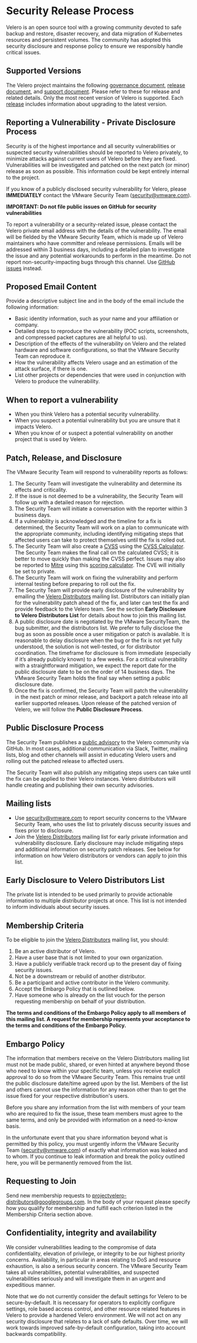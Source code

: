 # Security Release Process

Velero is an open source tool with a growing community devoted to safe backup and restore, disaster recovery, and data migration of Kubernetes resources and persistent volumes. The community has adopted this security disclosure and response policy to ensure we responsibly handle critical issues.


## Supported Versions

The Velero project maintains the following [governance document](https://github.com/vmware-tanzu/velero/blob/main/GOVERNANCE.md), [release document](https://github.com/vmware-tanzu/velero/blob/f42c63af1b9af445e38f78a7256b1c48ef79c10e/site/docs/main/release-instructions.md), and [support document](https://velero.io/docs/main/support-process/). Please refer to these for release and related details. Only the most recent version of Velero is supported. Each [release](https://github.com/vmware-tanzu/velero/releases) includes information about upgrading to the latest version.


## Reporting a Vulnerability - Private Disclosure Process

Security is of the highest importance and all security vulnerabilities or suspected security vulnerabilities should be reported to Velero privately, to minimize attacks against current users of Velero before they are fixed. Vulnerabilities will be investigated and patched on the next patch (or minor) release as soon as possible. This information could be kept entirely internal to the project.  

If you know of a publicly disclosed security vulnerability for Velero, please **IMMEDIATELY** contact the VMware Security Team (security@vmware.com).

 

**IMPORTANT: Do not file public issues on GitHub for security vulnerabilities**

To report a vulnerability or a security-related issue, please contact the Velero private email address with the details of the vulnerability. The email will be fielded by the VMware Security Team, which is made up of Velero maintainers who have committer and release permissions. Emails will be addressed within 3 business days, including a detailed plan to investigate the issue and any potential workarounds to perform in the meantime. Do not report non-security-impacting bugs through this channel. Use [GitHub issues](https://github.com/vmware-tanzu/velero/issues/new/choose) instead.


## Proposed Email Content

Provide a descriptive subject line and in the body of the email include the following information:



*   Basic identity information, such as your name and your affiliation or company.
*   Detailed steps to reproduce the vulnerability  (POC scripts, screenshots, and compressed packet captures are all helpful to us).
*   Description of the effects of the vulnerability on Velero and the related hardware and software configurations, so that the VMware Security Team can reproduce it.
*   How the vulnerability affects Velero usage and an estimation of the attack surface, if there is one.
*   List other projects or dependencies that were used in conjunction with Velero to produce the vulnerability.

 


## When to report a vulnerability



*   When you think Velero has a potential security vulnerability.
*   When you suspect a potential vulnerability but you are unsure that it impacts Velero.
*   When you know of or suspect a potential vulnerability on another project that is used by Velero.

  


## Patch, Release, and Disclosure

The VMware Security Team will respond to vulnerability reports as follows:

 



1. The Security Team will investigate the vulnerability and determine its effects and criticality.
2. If the issue is not deemed to be a vulnerability, the Security Team will follow up with a detailed reason for rejection.
3. The Security Team will initiate a conversation with the reporter within 3 business days.
4. If a vulnerability is acknowledged and the timeline for a fix is determined, the Security Team will work on a plan to communicate with the appropriate community, including identifying mitigating steps that affected users can take to protect themselves until the fix is rolled out.
5. The Security Team will also create a [CVSS](https://www.first.org/cvss/specification-document) using the [CVSS Calculator](https://www.first.org/cvss/calculator/3.0). The Security Team makes the final call on the calculated CVSS; it is better to move quickly than making the CVSS perfect. Issues may also be reported to [Mitre](https://cve.mitre.org/) using this [scoring calculator](https://nvd.nist.gov/vuln-metrics/cvss/v3-calculator). The CVE will initially be set to private.
6. The Security Team will work on fixing the vulnerability and perform internal testing before preparing to roll out the fix.
7. The Security Team will provide early disclosure of the vulnerability by emailing the [Velero Distributors](https://groups.google.com/u/1/g/projectvelero-distributors) mailing list. Distributors can initially plan for the vulnerability patch ahead of the fix, and later can test the fix and provide feedback to the Velero team. See the section **Early Disclosure to Velero Distributors List** for details about how to join this mailing list. 
8. A public disclosure date is negotiated by the VMware SecurityTeam, the bug submitter, and the distributors list. We prefer to fully disclose the bug as soon as possible once a user mitigation or patch is available. It is reasonable to delay disclosure when the bug or the fix is not yet fully understood, the solution is not well-tested, or for distributor coordination. The timeframe for disclosure is from immediate (especially if it’s already publicly known) to a few weeks. For a critical vulnerability with a straightforward mitigation, we expect the report date for the public disclosure date to be on the order of 14 business days. The VMware Security Team holds the final say when setting a public disclosure date.
9. Once the fix is confirmed, the Security Team will patch the vulnerability in the next patch or minor release, and backport a patch release into all earlier supported releases. Upon release of the patched version of Velero, we will follow the **Public Disclosure Process**.


## Public Disclosure Process

The Security Team publishes a [public advisory](https://github.com/vmware-tanzu/velero/security/advisories) to the Velero community via GitHub. In most cases, additional communication via Slack, Twitter, mailing lists, blog and other channels will assist in educating Velero users and rolling out the patched release to affected users. 

The Security Team will also publish any mitigating steps users can take until the fix can be applied to their Velero instances. Velero distributors will handle creating and publishing their own security advisories.

 


## Mailing lists



*   Use security@vmware.com to report security concerns to the VMware Security Team, who uses the list to privately discuss security issues and fixes prior to disclosure.
*   Join the [Velero Distributors](https://groups.google.com/u/1/g/projectvelero-distributors) mailing list for early private information and vulnerability disclosure. Early disclosure may include mitigating steps and additional information on security patch releases. See below for information on how Velero distributors or vendors can apply to join this list.


## Early Disclosure to Velero Distributors List

The private list is intended to be used primarily to provide actionable information to multiple distributor projects at once. This list is not intended to inform individuals about security issues. 


## Membership Criteria

To be eligible to join the [Velero Distributors](https://groups.google.com/u/1/g/projectvelero-distributors) mailing list, you should:



1. Be an active distributor of Velero.
2. Have a user base that is not limited to your own organization.
3. Have a publicly verifiable track record up to the present day of fixing security issues.
4. Not be a downstream or rebuild of another distributor.
5. Be a participant and active contributor in the Velero community.
6. Accept the Embargo Policy that is outlined below. 
7. Have someone who is already on the list vouch for the person requesting membership on behalf of your distribution.

**The terms and conditions of the Embargo Policy apply to all members of this mailing list. A request for membership represents your acceptance to the terms and conditions of the Embargo Policy.**


## Embargo Policy

The information that members receive on the Velero Distributors mailing list must not be made public, shared, or even hinted at anywhere beyond those who need to know within your specific team, unless you receive explicit approval to do so from the VMware Security Team. This remains true until the public disclosure date/time agreed upon by the list. Members of the list and others cannot use the information for any reason other than to get the issue fixed for your respective distribution's users.

Before you share any information from the list with members of your team who are required to fix the issue, these team members must agree to the same terms, and only be provided with information on a need-to-know basis.

In the unfortunate event that you share information beyond what is permitted by this policy, you must urgently inform the VMware Security Team (security@vmware.com) of exactly what information was leaked and to whom. If you continue to leak information and break the policy outlined here, you will be permanently removed from the list.

 


## Requesting to Join

Send new membership requests to projectvelero-distributors@googlegroups.com. In the body of your request please specify how you qualify for membership and fulfill each criterion listed in the Membership Criteria section above.


## Confidentiality, integrity and availability

We consider vulnerabilities leading to the compromise of data confidentiality, elevation of privilege, or integrity to be our highest priority concerns. Availability, in particular in areas relating to DoS and resource exhaustion, is also a serious security concern. The VMware Security Team takes all vulnerabilities, potential vulnerabilities, and suspected vulnerabilities seriously and will investigate them in an urgent and expeditious manner.

Note that we do not currently consider the default settings for Velero to be secure-by-default. It is necessary for operators to explicitly configure settings, role based access control, and other resource related features in Velero to provide a hardened Velero environment. We will not act on any security disclosure that relates to a lack of safe defaults. Over time, we will work towards improved safe-by-default configuration, taking into account backwards compatibility.
